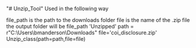 "# Unzip_Tool" 
Used in the following way

file_path is the path to the downloads folder
file is the name of the .zip file
the output folder will be file_path 'Unzipped'
            path = r"C:\Users\bmanderson\Downloads"
            file='coi_disclosure.zip'
            Unzip_class(path=path,file=file)
